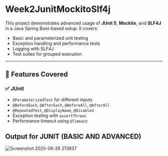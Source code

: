 # Week2JunitMockitoSlf4j

This project demonstrates advanced usage of **JUnit 5**, **Mockito**, and **SLF4J** in a Java Spring Boot-based setup. It covers:
- Basic and parameterized unit testing
- Exception handling and performance tests
- Logging with SLF4J
- Test suites for grouped execution

---

## 🧪 Features Covered

### ✅ JUnit 
- `@ParameterizedTest` for different inputs
- `@BeforeEach`, `@AfterEach`, `@BeforeAll`, `@AfterAll`
- `@RepeatedTest`, `@DisplayName`, `@Disabled`
- Exception testing with `assertThrows`
- Performance timeout using `@Timeout`


## Output for JUNIT (BASIC AND ADVANCED)

![Screenshot 2025-06-26 213937](https://github.com/user-attachments/assets/bf2f5476-5582-4dfc-b0a3-a08737b2ed72)


